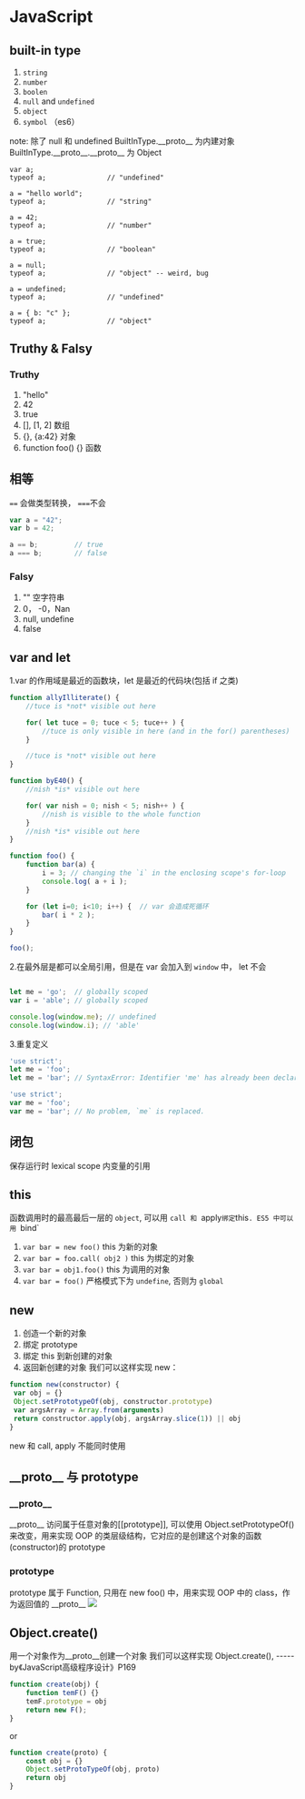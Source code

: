 # JavaScript

## built-in type
1. `string`
2. `number`
3. `boolen`
4. `null` and `undefined`
5. `object`
6. `symbol` （es6）

note: 
除了 null 和 undefined
BuiltInType.\_\_proto\_\_ 为内建对象
BuiltInType.\_\_proto\_\_.\_\_proto\_\_ 为 Object
```
var a;
typeof a;               // "undefined"

a = "hello world";
typeof a;               // "string"

a = 42;
typeof a;               // "number"

a = true;
typeof a;               // "boolean"

a = null;
typeof a;               // "object" -- weird, bug

a = undefined;
typeof a;               // "undefined"

a = { b: "c" };
typeof a;               // "object"
```

## Truthy & Falsy
### Truthy
1. "hello"
2. 42
3. true
4. [], [1, 2]  数组
5. {}, {a:42}  对象
6. function foo() {}  函数

## 相等
`==` 会做类型转换， `===`不会 

```js
var a = "42";
var b = 42;

a == b;         // true
a === b;        // false
```

### Falsy
1. "" 空字符串
2. 0， -0，Nan
3. null, undefine
4. false

## var and let
1.var 的作用域是最近的函数块，let 是最近的代码块(包括 if 之类)

```js
function allyIlliterate() {
    //tuce is *not* visible out here

    for( let tuce = 0; tuce < 5; tuce++ ) {
        //tuce is only visible in here (and in the for() parentheses)
    }

    //tuce is *not* visible out here
}

function byE40() {
    //nish *is* visible out here

    for( var nish = 0; nish < 5; nish++ ) {
        //nish is visible to the whole function
    }
    //nish *is* visible out here
}
```

```js
function foo() {
    function bar(a) {
        i = 3; // changing the `i` in the enclosing scope's for-loop
        console.log( a + i );
    }

    for (let i=0; i<10; i++) {  // var 会造成死循环
        bar( i * 2 );
    }
}

foo();
```
2.在最外层是都可以全局引用，但是在 var 会加入到 `window` 中， let 不会

```js

let me = 'go';  // globally scoped
var i = 'able'; // globally scoped

console.log(window.me); // undefined
console.log(window.i); // 'able'
```
3.重复定义
```js
'use strict';
let me = 'foo';
let me = 'bar'; // SyntaxError: Identifier 'me' has already been declared

'use strict';
var me = 'foo';
var me = 'bar'; // No problem, `me` is replaced.
```

## 闭包
保存运行时 lexical scope 内变量的引用

## this
函数调用时的最高最后一层的 `object`, 可以用 `call 和 `apply` 绑定 `this`. ES5 中可以用 `bind`
1. `var bar = new foo()` this 为新的对象
2. `var bar = foo.call( obj2 )` this 为绑定的对象
3. `var bar = obj1.foo()` this 为调用的对象
4. `var bar = foo()` 严格模式下为 `undefine`, 否则为 `global`

## new
1. 创造一个新的对象
2. 绑定 prototype
3. 绑定 this 到新创建的对象
4. 返回新创建的对象
我们可以这样实现 new：
```Javascript
function new(constructor) {
 var obj = {}
 Object.setPrototypeOf(obj, constructor.prototype)
 var argsArray = Array.from(arguments)
 return constructor.apply(obj, argsArray.slice(1)) || obj
}
```

new 和 call, apply 不能同时使用

## \_\_proto\_\_ 与 prototype
### \_\_proto\_\_
\_\_proto\_\_ 访问属于任意对象的[[prototype]], 可以使用 Object.setPrototypeOf() 来改变，用来实现 OOP 的类层级结构，它对应的是创建这个对象的函数(constructor)的 prototype
### prototype
prototype 属于 Function, 只用在 new foo() 中，用来实现 OOP 中的 class，作为返回值的 \_\_proto\_\_
![](/assets/21B10292-38FD-479E-AF9E-CB870B865974.png)

## Object.create()
用一个对象作为\_\_proto\_\_创建一个对象
我们可以这样实现 Object.create(), ----- by《JavaScript高级程序设计》P169
```Javascript
function create(obj) {
    function temF() {}
    temF.prototype = obj
    return new F();
}
```
or 
```Javascript
function create(proto) {
    const obj = {}
    Object.setProtoTypeOf(obj, proto)
    return obj
}
```
